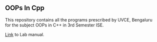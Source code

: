 ## OOPs In Cpp 

This repository contains all the programs prescribed by UVCE, Bengaluru for the subject OOPs in C++ in 3rd Semester ISE.

[Link](https://github.com/Sunil-Hegde/OOPsInCpp/blob/main/reqFiles/OOPs_with_C%2B%2B_labManual.pdf) to Lab manual.
